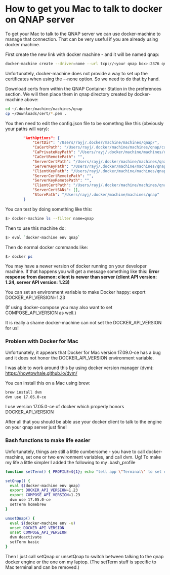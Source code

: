 
# How to get you Mac to talk to docker on QNAP server

To get your Mac to talk to the QNAP server we can use docker-machine
to manage that connection.  That can be very useful if you are already using
docker machine.

First create the new link with docker machine - and it will be named qnap:
```bash
docker-machine create --driver=none --url tcp://<your qnap box>:2376 qnap
```

Unfortunately, docker-machine does not provide a way to set up the certificates
when using the --none option.  So we need to do that by hand.

Download certs from within the QNAP Container Station in the preferences section.
We will then place them in qnap directory created by docker-machine above:

```bash
cd ~/.docker/machine/machines/qnap
cp ~/Downloads/cert/*.pem .
```

You then need to edit the config.json file to be somethng like this (obviously your paths will vary):
```json
        "AuthOptions": {
            "CertDir": "/Users/rayj/.docker/machine/machines/qnap/",
            "CaCertPath": "/Users/rayj/.docker/machine/machines/qnap/ca.pem",
            "CaPrivateKeyPath": "/Users/rayj/.docker/machine/machines/qnap/key.pem",
            "CaCertRemotePath": "",
            "ServerCertPath": "/Users/rayj/.docker/machine/machines/qnap/cert.pem",
            "ServerKeyPath": "/Users/rayj/.docker/machine/machines/qnap/key.pem",
            "ClientKeyPath": "/Users/rayj/.docker/machine/machines/qnap/key.pem",
            "ServerCertRemotePath": "",
            "ServerKeyRemotePath": "",
            "ClientCertPath": "/Users/rayj/.docker/machine/machines/qnap/cert.pem",
            "ServerCertSANs": [],
            "StorePath": "/Users/rayj/.docker/machine/machines/qnap"
        }
```

You can test by doing something like this:
```bash
$> docker-machine ls --filter name=qnap
```

Then to use this machine do:
```bash
$> eval `docker-machine env qnap`
```

Then do normal docker commands like:
```bash
$> docker ps
```

You may have a newer version of docker running on your developer machine.  If that happens
you will get a message something like this:
**Error response from daemon: client is newer than server (client API version: 1.24, server API version: 1.23)**

You can set an environment variable to make Docker happy:
export DOCKER_API_VERSION=1.23

(If using docker-compose you may also want to set COMPOSE_API_VERSION as well.)

It is really a shame docker-machine can not set the DOCKER_API_VERSION for us!

### Problem with Docker for Mac

Unfortunately, it appears that Docker for Mac version 17.09.0-ce has a bug and it does not
honor the DOCKER_API_VERSION environment variable.

I was able to work around this by using docker version manager (dvm):
https://howtowhale.github.io/dvm/

You can install this on a Mac using brew:
```bash
brew install dvm
dvm use 17.05.0-ce
```

I use version 17.05.0-ce of docker which properly honors DOCKER_API_VERSION


After all that you should be able use your docker client to talk to the engine on your qnap
server just fine!

### Bash functions to make life easier

Unfortunately, things are still a little cumbersome - you have to call docker-machine, set
one or two environment variables, and call dvm.  Ug!  To make my life a little simpler I added the following to my .bash_profile

```bash
function setTerm() { PROFILE=${1}; echo "tell app \"Terminal\" to set current settings of first window to settings set \"${PROFILE}\""|osascript; };

setQnap() {
  eval $(docker-machine env qnap)
  export DOCKER_API_VERSION=1.23
  export COMPOSE_API_VERSION=1.23
  dvm use 17.05.0-ce
  setTerm homebrew
}

unsetQnap() {
  eval $(docker-machine env -u)
  unset DOCKER_API_VERSION
  unset COMPOSE_API_VERSION
  dvm deactivate
  setTerm basic
}
```

Then I just call setQnap or unsetQnap to switch between talking to the qnap docker
engine or the one om my laptop.  (The setTerm stuff is specific to Mac terminal and can
be removed.)

